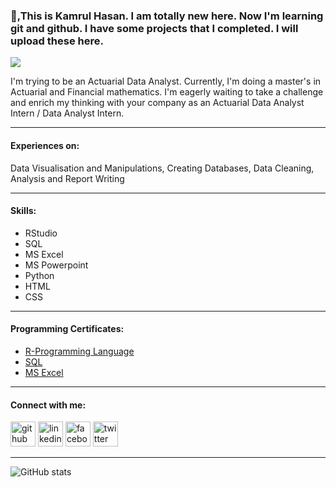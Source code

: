 ### 👋,This is Kamrul Hasan. I am totally new here. Now I'm learning git and github. I have some projects that I completed. I will upload these here. 
![](https://itspresso.com/wp-content/uploads/2019/05/outsourcing-data-analysis.png)

I'm trying to be an Actuarial Data Analyst. Currently, I'm doing a master's in Actuarial and Financial mathematics. I'm eagerly waiting to take a challenge and enrich my thinking with your company as an Actuarial Data Analyst Intern / Data Analyst Intern.

---


#### Experiences on:
Data Visualisation and Manipulations, Creating Databases, Data Cleaning, Analysis and Report Writing

---

#### Skills: 

- RStudio
- SQL
- MS Excel
- MS Powerpoint
- Python
- HTML
- CSS

-------

#### Programming Certificates: 
- [R-Programming Language](https://www.udemy.com/certificate/UC-821c039d-aab3-448a-90c4-635aba8bf9b6/)
- [SQL](https://www.udemy.com/certificate/UC-5548b0a8-c4f4-40f0-9512-6bfa3d86a820/)
- [MS Excel](https://www.udemy.com/certificate/UC-d097797f-ad1c-4dbe-8e62-bc0eb04a5e67/)



---



#### Connect with me:
[<img src='https://cdn.jsdelivr.net/npm/simple-icons@3.0.1/icons/github.svg' alt='github' height='40'>](https://github.com/kamrul69)  [<img src='https://cdn.jsdelivr.net/npm/simple-icons@3.0.1/icons/linkedin.svg' alt='linkedin' height='40'>](https://www.linkedin.com/in/hasan-2021/)  [<img src='https://cdn.jsdelivr.net/npm/simple-icons@3.0.1/icons/facebook.svg' alt='facebook' height='40'>](https://www.facebook.com/kamrulface90)  [<img src='https://cdn.jsdelivr.net/npm/simple-icons@3.0.1/icons/twitter.svg' alt='twitter' height='40'>](https://twitter.com/kamrulface)  

------


![GitHub stats](https://github-readme-stats.vercel.app/api?username=kamrul69&show_icons=true)  


